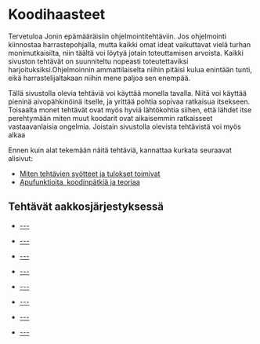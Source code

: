 <!-- Tämä on generoitu tiedosto, älä muokkaa tätä. -->
# Koodihaasteet

Tervetuloa Jonin epämääräisiin ohjelmointitehtäviin. Jos ohjelmointi kiinnostaa harrastepohjalla, mutta kaikki omat ideat vaikuttavat vielä turhan monimutkaisilta, niin täältä voi löytyä jotain toteuttamisen arvoista. Kaikki sivuston tehtävät on suunniteltu nopeasti toteutettaviksi harjoituksiksi.Ohjelmoinnin ammattilaiselta niihin pitäisi kulua enintään tunti, eikä harrastelijaltakaan niihin mene paljoa sen enempää.

Tällä sivustolla olevia tehtäviä voi käyttää monella tavalla. Niitä voi käyttää pieninä aivopähkinöinä itselle, ja yrittää pohtia sopivaa ratkaisua itsekseen. Toisaalta monet tehtävät ovat myös hyviä lähtökohtia siihen, että lähdet itse perehtymään miten muut koodarit ovat aikaisemmin ratkaisseet vastaavanlaisia ongelmia. Joistain sivustolla olevista tehtävistä voi myös alkaa 

Ennen kuin alat tekemään näitä tehtäviä, kannattaa kurkata seuraavat alisivut:

 - [Miten tehtävien syötteet ja tulokset toimivat](./arviointi.md)
 - [Apufunktioita, koodinpätkiä ja teoriaa](./apufunktiot.md)



## Tehtävät aakkosjärjestyksessä

<div class="grid cards" markdown>

-   [---](./haasteet/aakkostus.md)


-   [---](./haasteet/boggle.md)


-   [---](./haasteet/duplikaatti.md)


-   [---](./haasteet/palindromi.md)


-   [---](./haasteet/palindromi2.md)


-   [---](./haasteet/palindromi3.md)


-   [---](./haasteet/roomalaiset.md)


-   [---](./haasteet/sanakirja.md)


</div>
